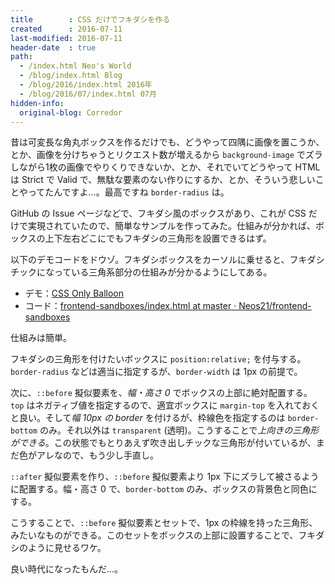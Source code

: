 ```yaml
---
title        : CSS だけでフキダシを作る
created      : 2016-07-11
last-modified: 2016-07-11
header-date  : true
path:
  - /index.html Neo's World
  - /blog/index.html Blog
  - /blog/2016/index.html 2016年
  - /blog/2016/07/index.html 07月
hidden-info:
  original-blog: Corredor
---
```


昔は可変長な角丸ボックスを作るだけでも、どうやって四隅に画像を置こうか、とか、画像を分けちゃうとリクエスト数が増えるから `background-image` でズラしながら1枚の画像でやりくりできないか、とか、それでいてどうやって HTML は Strict で Valid で、無駄な要素のない作りにするか、とか、そういう悲しいことやってたんですよ…。最高ですね `border-radius` は。

GitHub の Issue ページなどで、フキダシ風のボックスがあり、これが CSS だけで実現されていたので、簡単なサンプルを作ってみた。仕組みが分かれば、ボックスの上下左右どこにでもフキダシの三角形を設置できるはず。

以下のデモコードをドウゾ。フキダシボックスをカーソルに乗せると、フキダシチックになっている三角系部分の仕組みが分かるようにしてある。

- デモ：[CSS Only Balloon](https://neos21.github.io/frontend-sandboxes/css-only-balloon/index.html)
- コード：[frontend-sandboxes/index.html at master · Neos21/frontend-sandboxes](https://github.com/neos21/frontend-sandboxes/blob/master/css-only-balloon/index.html)

仕組みは簡単。

フキダシの三角形を付けたいボックスに `position:relative;` を付与する。`border-radius` などは適当に指定するが、`border-width` は 1px の前提で。

次に、`::before` 擬似要素を、*幅・高さ 0* でボックスの上部に絶対配置する。`top` はネガティブ値を指定するので、適宜ボックスに `margin-top` を入れておくと良い。そして*幅 10px の border* を付けるが、枠線色を指定するのは `border-bottom` のみ。それ以外は `transparent` (透明)。こうすることで*上向きの三角形ができる*。この状態でもとりあえず吹き出しチックな三角形が付いているが、まだ色がアレなので、もう少し手直し。

`::after` 擬似要素を作り、`::before` 擬似要素より 1px 下にズラして被さるように配置する。幅・高さ 0 で、`border-bottom` のみ、ボックスの背景色と同色にする。

こうすることで、`::before` 擬似要素とセットで、1px の枠線を持った三角形、みたいなものができる。このセットをボックスの上部に設置することで、フキダシのように見せるワケ。

良い時代になったもんだ…。
